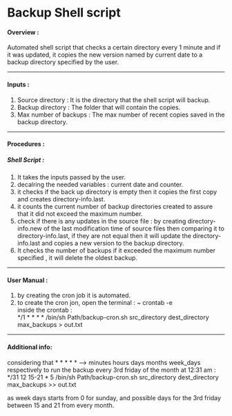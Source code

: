 # Backup Shell script

#### Overview : 
Automated shell script that checks a certain directory every 1 minute and if it was
updated, it copies the new version named by current date to a backup directory
specified by the user.
*************************************************************************
#### Inputs :
1. Source directory : It is the directory that the shell script will backup.
2. Backup directory : The folder that will contain the copies.
3. Max number of backups : The max number of recent copies saved in the backup directory.
************************************************************************
#### Procedures : 


##### Shell Script :
1. It takes the inputs passed by the user.
2. decalring the needed variables : current date and counter.
3. it checks if the back up directory is empty then it copies the first copy and creates directory-info.last.
4. it counts the current number of backup directories created to assure that it did not exceed the maximum number.
5. check if there is any updates in the source file : 
by creating directory-info.new of the last modification time of source files then 
comparing it to directory-info.last, if they are not equal then it will update
the directory-info.last and copies a new version to the backup directory.
6. It checks the number of backups if it exceeded the maximum number specified ,
it will delete the oldest backup.

****************************************************************************
#### User Manual : 
1. by creating the cron job it is automated.
2. to create the cron jon, open the terminal :
~ crontab -e     
inside the crontab :     
*/1 * * * * /bin/sh Path/backup-cron.sh src_directory dest_directory max_backups > out.txt
***************************************************************************
#### Additional info: 
considering that * * * * * --> minutes hours days months week_days respectively 
to run the backup every 3rd friday of the month at 12:31 am : 
*/31 12 15-21 * 5 /bin/sh Path/backup-cron.sh src_directory dest_directory max_backups >> out.txt

as week days starts from 0 for sunday, and possible days for the 3rd friday between 15 and 21 from every month.
